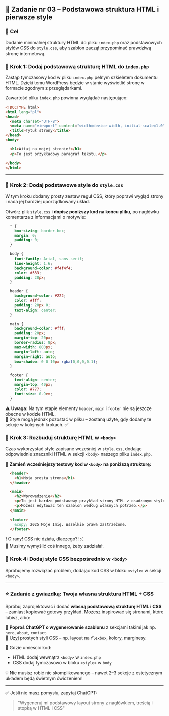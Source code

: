 ## 🧱 Zadanie nr 03 – Podstawowa struktura HTML i pierwsze style

### 🎯 Cel

Dodanie minimalnej struktury HTML do pliku `index.php` oraz podstawowych stylów CSS do `style.css`, aby szablon zaczął przypominać prawdziwą stronę internetową.

### 🧩 Krok 1: Dodaj podstawową strukturę HTML do `index.php`

Zastąp tymczasowy kod w pliku `index.php` pełnym szkieletem dokumentu HTML. Dzięki temu WordPress będzie w stanie wyświetlić stronę w formacie zgodnym z przeglądarkami.

Zawartość pliku `index.php` powinna wyglądać następująco:

```HTML
<!DOCTYPE html>
<html lang="pl">
<head>
  <meta charset="UTF-8">
  <meta name="viewport" content="width=device-width, initial-scale=1.0">
  <title>Tytuł strony</title>
</head>
<body>

  <h1>Witaj na mojej stronie!</h1>
  <p>To jest przykładowy paragraf tekstu.</p>

</body>
</html>
```

---

### 🎨 Krok 2: Dodaj podstawowe style do `style.css`

W tym kroku dodamy prosty zestaw reguł CSS, który poprawi wygląd strony i nada jej bardziej uporządkowany układ.

Otwórz plik `style.css` i **dopisz poniższy kod na końcu pliku**, po nagłówku komentarza z informacjami o motywie:


```CSS
  * {
    box-sizing: border-box;
    margin: 0;
    padding: 0;
  }

  body {
    font-family: Arial, sans-serif;
    line-height: 1.6;
    background-color: #f4f4f4;
    color: #333;
    padding: 20px;
  }

  header {
    background-color: #222;
    color: #fff;
    padding: 20px 0;
    text-align: center;
  }

  main {
    background-color: #fff;
    padding: 20px;
    margin-top: 20px;
    border-radius: 8px;
    max-width: 800px;
    margin-left: auto;
    margin-right: auto;
    box-shadow: 0 0 10px rgba(0,0,0,0.1);
  }

  footer {
    text-align: center;
    margin-top: 40px;
    color: #777;
    font-size: 0.9em;
  }
```

⚠️ **Uwaga:** Na tym etapie elementy `header`, `main` i `footer` nie są jeszcze obecne w kodzie HTML.  
🧱 Style mogą jednak pozostać w pliku – zostaną użyte, gdy dodamy te sekcje w kolejnych krokach. ✅


### 🧱 Krok 3: Rozbuduj strukturę HTML w `<body>`

Czas wykorzystać style zapisane wcześniej w `style.css`, dodając odpowiednie znaczniki HTML w sekcji `<body>` naszego pliku `index.php`.

🔧 **Zamień wcześniejszy testowy kod w `<body>` na poniższą strukturę:**

```HTML
  <header>
    <h1>Moja prosta strona</h1>
  </header>

  <main>
    <h2>Wprowadzenie</h2>
    <p>To jest bardzo podstawowy przykład strony HTML z osadzonym stylem CSS.</p>
    <p>Możesz edytować ten szablon według własnych potrzeb.</p>
  </main>

  <footer>
    &copy; 2025 Moje Imię. Wszelkie prawa zastrzeżone.
  </footer>
```

❗️ O rany! CSS nie działa, dlaczego?! :(  
🧠 Musimy wymyślić coś innego, żeby zadziałał.


### 🧱 Krok 4: Dodaj style CSS bezpośrednio w `<body>`

Spróbujemy rozwiązać problem, dodając kod CSS w bloku `<style>` w sekcji `<body>`.

---

### ⭐ Zadanie z gwiazdką: Twoja własna struktura HTML + CSS

Spróbuj zaprojektować i dodać **własną podstawową strukturę HTML i CSS** – zamiast kopiować gotowy przykład. Możesz inspirować się stronami, które lubisz, albo:

🧠 **Poproś ChatGPT o wygenerowanie szablonu** z sekcjami takimi jak np. `hero`, `about`, `contact`.  
🎨 Użyj prostych styli CSS – np. layout na `flexbox`, kolory, marginesy.

📁 Gdzie umieścić kod:
- HTML dodaj wewnątrz `<body>` w `index.php`
- CSS dodaj tymczasowo w bloku `<style>` w `body`

💡 Nie musisz robić nic skomplikowanego – nawet 2–3 sekcje z estetycznym układem będą świetnym ćwiczeniem!

---

✅ Jeśli nie masz pomysłu, zapytaj ChatGPT:
> "Wygeneruj mi podstawowy layout strony z nagłówkiem, treścią i stopką w HTML i CSS"
